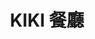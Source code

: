 ---
title: "KIKI 餐廳"
description: "KIKI 餐廳"
layout: shop
keywords:
  - 美食競賽
  - 台灣美食
  - 美食精選
datePublished: "2025-06-30"
dateModified: "2025-07-07"
city: "台北市"
district: "信義區"
address: "110台北市信義區松壽路12號6樓"
phone: "0227220388"
geo: "25.03547347332171, 121.56607003310049"
google_map: "https://maps.app.goo.gl/7Fnc7qH7bB7G37Xw8"
footinder: "https://footinder.com.tw/%e5%8f%b0%e5%8c%97%e5%b8%82%e4%bf%a1%e7%be%a9%e5%8d%80/362203/"
official: "https://www.kiki1991.com/main/tw/"
award:
  - name: "500盤"
    year: "2024"
    entries:
      - dishes:
          - "老皮嫩肉"

---